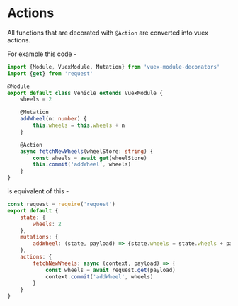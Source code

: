 # Actions

All functions that are decorated with `@Action` are converted into
vuex actions.

For example this code -

```typescript {13-17}
import {Module, VuexModule, Mutation} from 'vuex-module-decorators'
import {get} from 'request'

@Module
export default class Vehicle extends VuexModule {
    wheels = 2

    @Mutation
    addWheel(n: number) {
        this.wheels = this.wheels + n
    }

    @Action
    async fetchNewWheels(wheelStore: string) {
        const wheels = await get(wheelStore)
        this.commit('addWheel', wheels)
    }
}
```

is equivalent of this -

```js {9-14}
const request = require('request')
export default {
    state: {
        wheels: 2
    },
    mutations: {
        addWheel: (state, payload) => {state.wheels = state.wheels + payload}
    },
    actions: {
        fetchNewWheels: async (context, payload) => {
            const wheels = await request.get(payload)
            context.commit('addWheel', wheels)
        }
    }
}
```
